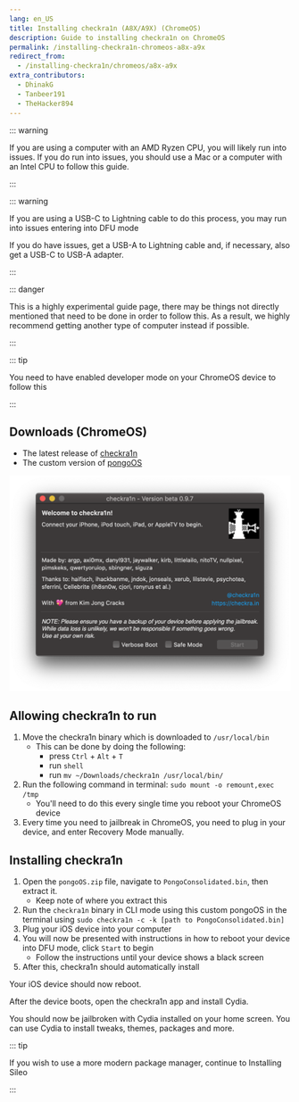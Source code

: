 ```yaml
---
lang: en_US
title: Installing checkra1n (A8X/A9X) (ChromeOS)
description: Guide to installing checkra1n on ChromeOS
permalink: /installing-checkra1n-chromeos-a8x-a9x
redirect_from:
  - /installing-checkra1n/chromeos/a8x-a9x
extra_contributors:
  - DhinakG
  - Tanbeer191
  - TheHacker894
---
```


::: warning

If you are using a computer with an AMD Ryzen CPU, you will likely run into issues. If you do run into issues, you should use a Mac or a computer with an Intel CPU to follow this guide.

:::

::: warning

If you are using a USB-C to Lightning cable to do this process, you may run into issues entering into DFU mode

If you do have issues, get a USB-A to Lightning cable and, if necessary, also get a USB-C to USB-A adapter.

:::

::: danger

This is a highly experimental guide page, there may be things not directly mentioned that need to be done in order to follow this. As a result, we highly recommend getting another type of computer instead if possible.

:::

::: tip

You need to have enabled developer mode on your ChromeOS device to follow this

:::

## Downloads (ChromeOS)

- The latest release of [checkra1n](https://checkra.in)
- The custom version of [pongoOS](https://github.com/checkra1n/BugTracker/files/6429930/Pongo.zip)

![A screenshot of the checkra1n application](/assets/images/checkra1n.png)

## Allowing checkra1n to run

1. Move the checkra1n binary which is downloaded to `/usr/local/bin`
    - This can be done by doing the following:
      - press `Ctrl` + `Alt` + `T`
      - run `shell`
      - run `mv ~/Downloads/checkra1n /usr/local/bin/`
1. Run the following command in terminal: `sudo mount -o remount,exec /tmp`
    - You'll need to do this every single time you reboot your ChromeOS device
1. Every time you need to jailbreak in ChromeOS, you need to plug in your device, and enter Recovery Mode manually.

## Installing checkra1n

1. Open the `pongoOS.zip` file, navigate to `PongoConsolidated.bin`, then extract it.
    - Keep note of where you extract this
1. Run the `checkra1n` binary in CLI mode using this custom pongoOS in the terminal using `sudo checkra1n -c -k [path to PongoConsolidated.bin]`
1. Plug your iOS device into your computer
1. You will now be presented with instructions in how to reboot your device into <router-link to="/faq/#what-is-dfu-mode">DFU mode</router-link>, click `Start` to begin
    - Follow the instructions until your device shows a black screen
1. After this, checkra1n should automatically install

Your iOS device should now reboot.

After the device boots, open the checkra1n app and install Cydia.

You should now be jailbroken with Cydia installed on your home screen. You can use Cydia to install <router-link to="/faq/#what-are-tweaks">tweaks</router-link>, themes, packages and more.

::: tip

If you wish to use a more modern package manager, continue to <router-link to="/installing-sileo">Installing Sileo</router-link>

:::